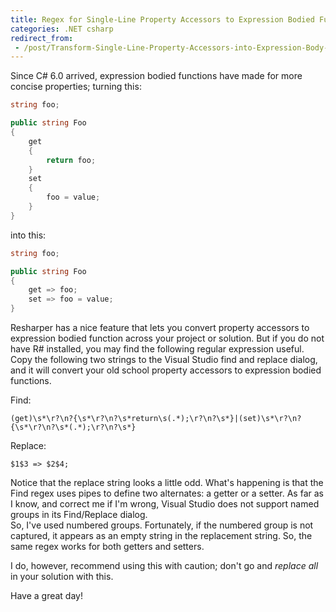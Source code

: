```yaml
---
title: Regex for Single-Line Property Accessors to Expression Bodied Functions
categories: .NET csharp
redirect_from:
 - /post/Transform-Single-Line-Property-Accessors-into-Expression-Body-Functions-using-a-Regular-Expression.aspx.html
---
```


Since C# 6.0 arrived, expression bodied functions have made for more concise properties; turning this:

```csharp
string foo;

public string Foo
{
    get
    {
        return foo;
    }
    set
    {
        foo = value;
    }
}
```

into this:


```csharp
string foo;

public string Foo
{
    get => foo;
    set => foo = value;
}
```

Resharper has a nice feature that lets you convert property accessors to expression bodied function across your project or solution. 
But if you do not have R# installed, you may find the following regular expression useful. 
Copy the following two strings to the Visual Studio find and replace dialog, and it will convert your old school property accessors to expression bodied functions.

Find:

```
(get)\s*\r?\n?{\s*\r?\n?\s*return\s(.*);\r?\n?\s*}|(set)\s*\r?\n?{\s*\r?\n?\s*(.*);\r?\n?\s*}
```

Replace:

```
$1$3 => $2$4;
```

Notice that the replace string looks a little odd. 
What's happening is that the Find regex uses pipes to define two alternates: a getter or a setter. 
As far as I know, and correct me if I'm wrong, Visual Studio does not support named groups in its Find/Replace dialog.  
So, I've used numbered groups. Fortunately, if the numbered group is not captured, it appears as an empty string in the replacement string. 
So, the same regex works for both getters and setters.

I do, however, recommend using this with caution; don't go and *replace all* in your solution with this.

Have a great day!
